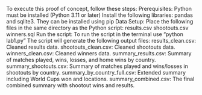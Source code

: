 To execute this proof of concept, follow these steps:
Prerequisites:
Python must be installed (Python 3.11 or later)
Install the following libraries: pandas and sqlite3. They can be installed using pip
Data Setup:
Place the following files in the same directory as the Python script:
results.csv
shootouts.csv
winners.sql
Run the script:
To run the script in the terminal use “python lab1.py”
The script will generate the following output files:
results_clean.csv: Cleaned results data.
shootouts_clean.csv: Cleaned shootouts data.
winners_clean.csv: Cleaned winners data.
summary_results.csv: Summary of matches played, wins, losses, and home wins by country.
summary_shootouts.csv: Summary of matches played and wins/losses in shootouts by country.
summary_by_country_full.csv: Extended summary including World Cups won and locations.
summary_combined.csv: The final combined summary with shootout wins and results.
